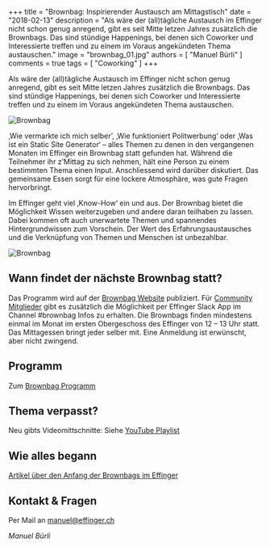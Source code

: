 +++
title = "Brownbag: Inspirierender Austausch am Mittagstisch"
date = "2018-02-13"
description = "Als wäre der (all)tägliche Austausch im Effinger nicht schon genug anregend, gibt es seit Mitte letzen Jahres zusätzlich die Brownbags. Das sind stündige Happenings, bei denen sich Coworker und Interessierte treffen und zu einem im Voraus angekündeten Thema austauschen."
image = "brownbag_01.jpg"
authors = [ "Manuel Bürli" ]
comments = true
tags = [ "Coworking" ]
+++

<div class="lead">
Als wäre der (all)tägliche Austausch im Effinger nicht schon genug anregend, gibt es seit Mitte letzen Jahres zusätzlich die Brownbags. Das sind stündige Happenings, bei denen sich Coworker und Interessierte treffen und zu einem im Voraus angekündeten Thema austauschen.
</div>


![Brownbag](brownbag_02.jpg)

‚Wie vermarkte ich mich selber’, ‚Wie funktioniert Politwerbung‘ oder ‚Was ist ein Static Site Generator‘ – alles Themen zu denen in den vergangenen Monaten im Effinger ein Brownbag statt gefunden hat. Während die Teilnehmer ihr z’Mittag zu sich nehmen, hält eine Person zu einem bestimmten Thema einen Input. Anschliessend wird darüber diskutiert. Das gemeinsame Essen sorgt für eine lockere Atmosphäre, was gute Fragen hervorbringt.

Im Effinger geht viel ‚Know-How‘ ein und aus. Der Brownbag bietet die Möglichkeit Wissen weiterzugeben und andere daran teilhaben zu lassen. Dabei kommen oft auch unerwartete Themen und spannendes Hintergrundwissen zum Vorschein. Der Wert des Erfahrungsaustausches und die Verknüpfung von Themen und Menschen ist unbezahlbar.

![Brownbag](brownbag_01.jpg)

## Wann findet der nächste Brownbag statt?

Das Programm wird auf der [Brownbag Website](https://www.effinger.ch/brownbag/) publiziert. Für [Community Mitglieder](https://www.effinger.ch/community/member-werden/) gibt es zusätzlich die Möglichkeit per Effinger Slack App im Channel #brownbag Infos zu erhalten. Die Brownbags finden mindestens einmal im Monat im ersten Obergeschoss des Effinger von 12 – 13 Uhr statt. Das Mittagessen bringt jeder selber mit. Eine Anmeldung ist erwünscht, aber nicht zwingend.

## Programm

Zum [Brownbag Programm](https://www.effinger.ch/brownbag/)

## Thema verpasst?

Neu gibts Videomittschnitte: Siehe [YouTube Playlist](https://www.youtube.com/channel/UCgGnRHU6W3577Ond0pN18rw/playlists)


## Wie alles begann

[Artikel über den Anfang der Brownbags im Effinger](https://herrbuerli.ch/community/brownbag/)

## Kontakt & Fragen 

Per Mail an [manuel@effinger.ch](mailto:manuel@effinger.ch)


*Manuel Bürli*
